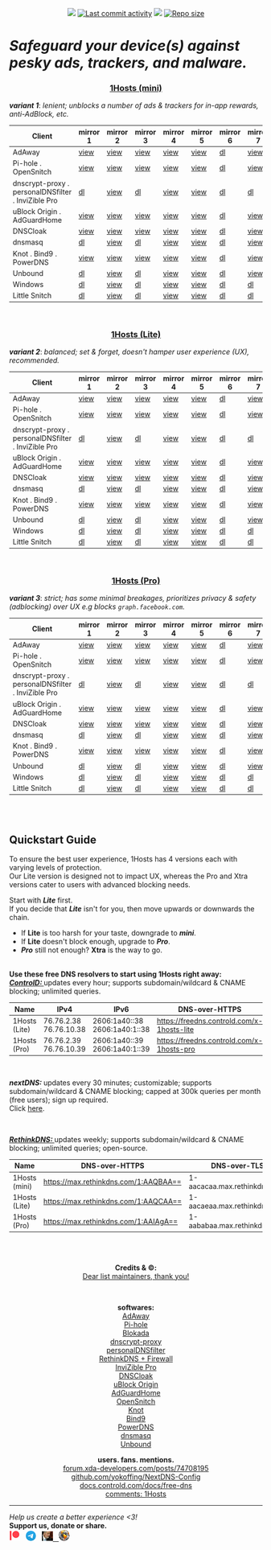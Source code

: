 <p align="center">
    <a href="#"><img src="https://img.shields.io/static/v1?label=Launched:&message=6%20years%20ago&color=yellowgreen&style=plastic%22"></a>
    <a href="#"><img src="https://badgen.net/github/last-commit/badmojr/1Hosts?label=Updated&cache=0&color=purple&icon=github" alt="Last commit activity"></a>
    <a href="#"><img src="https://hits.seeyoufarm.com/api/count/incr/badge.svg?url=https%3A%2F%2Fgithub.com%2Fbadmojr%2F1Hosts_fGHyh&count_bg=%234572CD&title_bg=%23555555&icon=&icon_color=%23E7E7E7&title=views%3A+%28today%2FTotal%29&edge_flat=false"/></a>
    <a href="#"><img src="https://img.shields.io/github/repo-size/badmojr/1Hosts?logo=adblock&style=plastic" alt="Repo size"></a>
</p>

# ***Safeguard your device(s) against pesky ads, trackers, and malware.***<br>


<h3 align="center"><id="mini"><strong><ins>1Hosts (mini)</ins></strong></h3>
    <strong><i>variant 1</i></strong>: <i>lenient; unblocks a number of ads &amp; trackers for in-app rewards, anti-AdBlock, etc.</i>
<table align="center">
<thead>
<tr>
<th>Client</th>
<th>mirror 1</th>
<th>mirror 2</th>
<th>mirror 3</th>
<th>mirror 4</th>
<th>mirror 5</th>
<th>mirror 6</th>
<th>mirror 7</th>
</tr>
</thead>
<tbody>
<tr>
<td>AdAway</td>
<td><a href="https://o0.pages.dev/mini/hosts.txt">view</a></td>
<td><a href="https://badmojr.gitlab.io/1hosts/mini/hosts.txt">view</a></td>
<td><a href="https://badmojr.github.io/1Hosts/mini/hosts.txt">view</a></td>
<td><a href="https://gitlab.com/badmojr/1hosts/-/raw/main/mini/hosts.txt">view</a></td>
<td><a href="https://raw.githubusercontent.com/badmojr/1Hosts/master/mini/hosts.txt">view</a></td>
<td><a href="https://github.com/badmojr/1Hosts/releases/download/latest/1hosts-mini_hosts.txt">dl</a></td>
<td><a href="https://cdn.jsdelivr.net/gh/badmojr/1Hosts@master/mini/hosts.txt">view</a></td>
</tr>
<tr>
<td>Pi-hole . OpenSnitch</td>
<td><a href="https://o0.pages.dev/mini/domains.txt">view</a></td>
<td><a href="https://badmojr.gitlab.io/1hosts/mini/domains.txt">view</a></td>
<td><a href="https://badmojr.github.io/1Hosts/mini/domains.txt">view</a></td>
<td><a href="https://gitlab.com/badmojr/1hosts/-/raw/main/mini/domains.txt">view</a></td>
<td><a href="https://raw.githubusercontent.com/badmojr/1Hosts/master/mini/domains.txt">view</a></td>
<td><a href="https://github.com/badmojr/1Hosts/releases/download/latest/1hosts-mini_domains.txt">dl</a></td>
<td><a href="https://cdn.jsdelivr.net/gh/badmojr/1Hosts@master/mini/domains.txt">view</a></td>
</tr>
<tr>
<td>dnscrypt-proxy . personalDNSfilter . InviZible Pro</td>
<td><a href="https://o0.pages.dev/mini/domains.wildcards">dl</a></td>
<td><a href="https://badmojr.gitlab.io/1hosts/mini/domains.wildcards">view</a></td>
<td><a href="https://badmojr.github.io/1Hosts/mini/domains.wildcards">dl</a></td>
<td><a href="https://gitlab.com/badmojr/1hosts/-/raw/main/mini/domains.wildcards">view</a></td>
<td><a href="https://raw.githubusercontent.com/badmojr/1Hosts/master/mini/domains.wildcards">view</a></td>
<td><a href="https://github.com/badmojr/1Hosts/releases/download/latest/1hosts-mini_domains.wildcards">dl</a></td>
<td><a href="https://cdn.jsdelivr.net/gh/badmojr/1Hosts@master/mini/domains.wildcards">dl</a></td>
</tr>
<tr>
<td>uBlock Origin . AdGuardHome</td>
<td><a href="https://o0.pages.dev/mini/adblock.txt">view</a></td>
<td><a href="https://badmojr.gitlab.io/1hosts/mini/adblock.txt">view</a></td>
<td><a href="https://badmojr.github.io/1Hosts/mini/adblock.txt">view</a></td>
<td><a href="https://gitlab.com/badmojr/1hosts/-/raw/main/mini/adblock.txt">view</a></td>
<td><a href="https://raw.githubusercontent.com/badmojr/1Hosts/master/mini/adblock.txt">view</a></td>
<td><a href="https://github.com/badmojr/1Hosts/releases/download/latest/1hosts-mini_adblock.txt">dl</a></td>
<td><a href="https://cdn.jsdelivr.net/gh/badmojr/1Hosts@master/mini/adblock.txt">view</a></td>
</tr>
<tr>
<td>DNSCloak</td>
<td><a href="https://o0.pages.dev/mini/wildcards.txt">view</a></td>
<td><a href="https://badmojr.gitlab.io/1hosts/mini/wildcards.txt">view</a></td>
<td><a href="https://badmojr.github.io/1Hosts/mini/wildcards.txt">view</a></td>
<td><a href="https://gitlab.com/badmojr/1hosts/-/raw/main/mini/wildcards.txt">view</a></td>
<td><a href="https://raw.githubusercontent.com/badmojr/1Hosts/master/mini/wildcards.txt">view</a></td>
<td><a href="https://github.com/badmojr/1Hosts/releases/download/latest/1hosts-mini_wildcards.txt">dl</a></td>
<td><a href="https://cdn.jsdelivr.net/gh/badmojr/1Hosts@master/mini/wildcards.txt">view</a></td>
</tr>
<tr>
<td>dnsmasq</td>
<td><a href="https://o0.pages.dev/mini/dnsmasq.conf">dl</a></td>
<td><a href="https://badmojr.gitlab.io/1hosts/mini/dnsmasq.conf">view</a></td>
<td><a href="https://badmojr.github.io/1Hosts/mini/dnsmasq.conf">dl</a></td>
<td><a href="https://gitlab.com/badmojr/1hosts/-/raw/main/mini/dnsmasq.conf">view</a></td>
<td><a href="https://raw.githubusercontent.com/badmojr/1Hosts/master/mini/dnsmasq.conf">view</a></td>
<td><a href="https://github.com/badmojr/1Hosts/releases/download/latest/1hosts-mini_dnsmasq.conf">dl</a></td>
<td><a href="https://cdn.jsdelivr.net/gh/badmojr/1Hosts@master/mini/dnsmasq.conf">view</a></td>
</tr>
<tr>
<td>Knot . Bind9 . PowerDNS</td>
<td><a href="https://o0.pages.dev/mini/rpz.txt">view</a></td>
<td><a href="https://badmojr.gitlab.io/1hosts/mini/rpz.txt">view</a></td>
<td><a href="https://badmojr.github.io/1Hosts/mini/rpz.txt">view</a></td>
<td><a href="https://gitlab.com/badmojr/1hosts/-/raw/main/mini/rpz.txt">view</a></td>
<td><a href="https://raw.githubusercontent.com/badmojr/1Hosts/master/mini/rpz.txt">view</a></td>
<td><a href="https://github.com/badmojr/1Hosts/releases/download/latest/1hosts-mini_rpz.txt">dl</a></td>
<td><a href="https://cdn.jsdelivr.net/gh/badmojr/1Hosts@master/mini/rpz.txt">view</a></td>
</tr>
<tr>
<td>Unbound</td>
<td><a href="https://o0.pages.dev/mini/unbound.conf">dl</a></td>
<td><a href="https://badmojr.gitlab.io/1hosts/mini/unbound.conf">view</a></td>
<td><a href="https://badmojr.github.io/1Hosts/mini/unbound.conf">dl</a></td>
<td><a href="https://gitlab.com/badmojr/1hosts/-/raw/main/mini/unbound.conf">view</a></td>
<td><a href="https://raw.githubusercontent.com/badmojr/1Hosts/master/mini/unbound.conf">view</a></td>
<td><a href="https://github.com/badmojr/1Hosts/releases/download/latest/1hosts-mini_unbound.conf">dl</a></td>
<td><a href="https://cdn.jsdelivr.net/gh/badmojr/1Hosts@master/mini/unbound.conf">view</a></td>
</tr>
<tr>
<td>Windows</td>
<td><a href="https://o0.pages.dev/mini/hosts.win">dl</a></td>
<td><a href="https://badmojr.gitlab.io/1hosts/mini/hosts.win">view</a></td>
<td><a href="https://badmojr.github.io/1Hosts/mini/hosts.win">dl</a></td>
<td><a href="https://gitlab.com/badmojr/1hosts/-/raw/main/mini/hosts.win">view</a></td>
<td><a href="https://raw.githubusercontent.com/badmojr/1Hosts/master/mini/hosts.win">view</a></td>
<td><a href="https://github.com/badmojr/1Hosts/releases/download/latest/1hosts-mini_hosts.win">dl</a></td>
<td><a href="https://cdn.jsdelivr.net/gh/badmojr/1Hosts@master/mini/hosts.win">dl</a></td>
</tr>
<tr>
<td>Little Snitch</td>
<td><a href="https://o0.pages.dev/mini/snitch.rules">dl</a></td>
<td><a href="https://badmojr.gitlab.io/1hosts/mini/snitch.rules">view</a></td>
<td><a href="https://badmojr.github.io/1Hosts/mini/snitch.rules">dl</a></td>
<td><a href="https://gitlab.com/badmojr/1hosts/-/raw/main/mini/snitch.rules">view</a></td>
<td><a href="https://raw.githubusercontent.com/badmojr/1Hosts/master/mini/snitch.rules">view</a></td>
<td><a href="https://github.com/badmojr/1Hosts/releases/download/latest/1hosts-mini_snitch.rules">dl</a></td>
<td><a href="https://cdn.jsdelivr.net/gh/badmojr/1Hosts@master/mini/snitch.rules">dl</a></td>
</tr>
</tbody>
</table>
<br>



<h3 align="center"><id="Lite"><strong><ins>1Hosts (Lite)</ins></strong></h3>
    <strong><i>variant 2</i></strong>: <i>balanced; set &amp; forget, doesn&#39;t hamper user experience (UX), recommended.</i>
<table align="center">
<thead>
<tr>
<th>Client</th>
<th>mirror 1</th>
<th>mirror 2</th>
<th>mirror 3</th>
<th>mirror 4</th>
<th>mirror 5</th>
<th>mirror 6</th>
<th>mirror 7</th>
</tr>
</thead>
<tbody>
<tr>
<td>AdAway</td>
<td><a href="https://o0.pages.dev/Lite/hosts.txt">view</a></td>
<td><a href="https://badmojr.gitlab.io/1hosts/Lite/hosts.txt">view</a></td>
<td><a href="https://badmojr.github.io/1Hosts/Lite/hosts.txt">view</a></td>
<td><a href="https://gitlab.com/badmojr/1hosts/-/raw/main/Lite/hosts.txt">view</a></td>
<td><a href="https://raw.githubusercontent.com/badmojr/1Hosts/master/Lite/hosts.txt">view</a></td>
<td><a href="https://github.com/badmojr/1Hosts/releases/download/latest/1hosts-Lite_hosts.txt">dl</a></td>
<td><a href="https://cdn.jsdelivr.net/gh/badmojr/1Hosts@master/Lite/hosts.txt">view</a></td>
</tr>
<tr>
<td>Pi-hole . OpenSnitch</td>
<td><a href="https://o0.pages.dev/Lite/domains.txt">view</a></td>
<td><a href="https://badmojr.gitlab.io/1hosts/Lite/domains.txt">view</a></td>
<td><a href="https://badmojr.github.io/1Hosts/Lite/domains.txt">view</a></td>
<td><a href="https://gitlab.com/badmojr/1hosts/-/raw/main/Lite/domains.txt">view</a></td>
<td><a href="https://raw.githubusercontent.com/badmojr/1Hosts/master/Lite/domains.txt">view</a></td>
<td><a href="https://github.com/badmojr/1Hosts/releases/download/latest/1hosts-Lite_domains.txt">dl</a></td>
<td><a href="https://cdn.jsdelivr.net/gh/badmojr/1Hosts@master/Lite/domains.txt">view</a></td>
</tr>
<tr>
<td>dnscrypt-proxy . personalDNSfilter . InviZible Pro</td>
<td><a href="https://o0.pages.dev/Lite/domains.wildcards">dl</a></td>
<td><a href="https://badmojr.gitlab.io/1hosts/Lite/domains.wildcards">view</a></td>
<td><a href="https://badmojr.github.io/1Hosts/Lite/domains.wildcards">dl</a></td>
<td><a href="https://gitlab.com/badmojr/1hosts/-/raw/main/Lite/domains.wildcards">view</a></td>
<td><a href="https://raw.githubusercontent.com/badmojr/1Hosts/master/Lite/domains.wildcards">view</a></td>
<td><a href="https://github.com/badmojr/1Hosts/releases/download/latest/1hosts-Lite_domains.wildcards">dl</a></td>
<td><a href="https://cdn.jsdelivr.net/gh/badmojr/1Hosts@master/Lite/domains.wildcards">dl</a></td>
</tr>
<tr>
<td>uBlock Origin . AdGuardHome</td>
<td><a href="https://o0.pages.dev/Lite/adblock.txt">view</a></td>
<td><a href="https://badmojr.gitlab.io/1hosts/Lite/adblock.txt">view</a></td>
<td><a href="https://badmojr.github.io/1Hosts/Lite/adblock.txt">view</a></td>
<td><a href="https://gitlab.com/badmojr/1hosts/-/raw/main/Lite/adblock.txt">view</a></td>
<td><a href="https://raw.githubusercontent.com/badmojr/1Hosts/master/Lite/adblock.txt">view</a></td>
<td><a href="https://github.com/badmojr/1Hosts/releases/download/latest/1hosts-Lite_adblock.txt">dl</a></td>
<td><a href="https://cdn.jsdelivr.net/gh/badmojr/1Hosts@master/Lite/adblock.txt">view</a></td>
</tr>
<tr>
<td>DNSCloak</td>
<td><a href="https://o0.pages.dev/Lite/wildcards.txt">view</a></td>
<td><a href="https://badmojr.gitlab.io/1hosts/Lite/wildcards.txt">view</a></td>
<td><a href="https://badmojr.github.io/1Hosts/Lite/wildcards.txt">view</a></td>
<td><a href="https://gitlab.com/badmojr/1hosts/-/raw/main/Lite/wildcards.txt">view</a></td>
<td><a href="https://raw.githubusercontent.com/badmojr/1Hosts/master/Lite/wildcards.txt">view</a></td>
<td><a href="https://github.com/badmojr/1Hosts/releases/download/latest/1hosts-Lite_wildcards.txt">dl</a></td>
<td><a href="https://cdn.jsdelivr.net/gh/badmojr/1Hosts@master/Lite/wildcards.txt">view</a></td>
</tr>
<tr>
<td>dnsmasq</td>
<td><a href="https://o0.pages.dev/Lite/dnsmasq.conf">dl</a></td>
<td><a href="https://badmojr.gitlab.io/1hosts/Lite/dnsmasq.conf">view</a></td>
<td><a href="https://badmojr.github.io/1Hosts/Lite/dnsmasq.conf">dl</a></td>
<td><a href="https://gitlab.com/badmojr/1hosts/-/raw/main/Lite/dnsmasq.conf">view</a></td>
<td><a href="https://raw.githubusercontent.com/badmojr/1Hosts/master/Lite/dnsmasq.conf">view</a></td>
<td><a href="https://github.com/badmojr/1Hosts/releases/download/latest/1hosts-Lite_dnsmasq.conf">dl</a></td>
<td><a href="https://cdn.jsdelivr.net/gh/badmojr/1Hosts@master/Lite/dnsmasq.conf">view</a></td>
</tr>
<tr>
<td>Knot . Bind9 . PowerDNS</td>
<td><a href="https://o0.pages.dev/Lite/rpz.txt">view</a></td>
<td><a href="https://badmojr.gitlab.io/1hosts/Lite/rpz.txt">view</a></td>
<td><a href="https://badmojr.github.io/1Hosts/Lite/rpz.txt">view</a></td>
<td><a href="https://gitlab.com/badmojr/1hosts/-/raw/main/Lite/rpz.txt">view</a></td>
<td><a href="https://raw.githubusercontent.com/badmojr/1Hosts/master/Lite/rpz.txt">view</a></td>
<td><a href="https://github.com/badmojr/1Hosts/releases/download/latest/1hosts-Lite_rpz.txt">dl</a></td>
<td><a href="https://cdn.jsdelivr.net/gh/badmojr/1Hosts@master/Lite/rpz.txt">view</a></td>
</tr>
<tr>
<td>Unbound</td>
<td><a href="https://o0.pages.dev/Lite/unbound.conf">dl</a></td>
<td><a href="https://badmojr.gitlab.io/1hosts/Lite/unbound.conf">view</a></td>
<td><a href="https://badmojr.github.io/1Hosts/Lite/unbound.conf">dl</a></td>
<td><a href="https://gitlab.com/badmojr/1hosts/-/raw/main/Lite/unbound.conf">view</a></td>
<td><a href="https://raw.githubusercontent.com/badmojr/1Hosts/master/Lite/unbound.conf">view</a></td>
<td><a href="https://github.com/badmojr/1Hosts/releases/download/latest/1hosts-Lite_unbound.conf">dl</a></td>
<td><a href="https://cdn.jsdelivr.net/gh/badmojr/1Hosts@master/Lite/unbound.conf">view</a></td>
</tr>
<tr>
<td>Windows</td>
<td><a href="https://o0.pages.dev/Lite/hosts.win">dl</a></td>
<td><a href="https://badmojr.gitlab.io/1hosts/Lite/hosts.win">view</a></td>
<td><a href="https://badmojr.github.io/1Hosts/Lite/hosts.win">dl</a></td>
<td><a href="https://gitlab.com/badmojr/1hosts/-/raw/main/Lite/hosts.win">view</a></td>
<td><a href="https://raw.githubusercontent.com/badmojr/1Hosts/master/Lite/hosts.win">view</a></td>
<td><a href="https://github.com/badmojr/1Hosts/releases/download/latest/1hosts-Lite_hosts.win">dl</a></td>
<td><a href="https://cdn.jsdelivr.net/gh/badmojr/1Hosts@master/Lite/hosts.win">dl</a></td>
</tr>
<tr>
<td>Little Snitch</td>
<td><a href="https://o0.pages.dev/Lite/snitch.rules">dl</a></td>
<td><a href="https://badmojr.gitlab.io/1hosts/Lite/snitch.rules">view</a></td>
<td><a href="https://badmojr.github.io/1Hosts/Lite/snitch.rules">dl</a></td>
<td><a href="https://gitlab.com/badmojr/1hosts/-/raw/main/Lite/snitch.rules">view</a></td>
<td><a href="https://raw.githubusercontent.com/badmojr/1Hosts/master/Lite/snitch.rules">view</a></td>
<td><a href="https://github.com/badmojr/1Hosts/releases/download/latest/1hosts-Lite_snitch.rules">dl</a></td>
<td><a href="https://cdn.jsdelivr.net/gh/badmojr/1Hosts@master/Lite/snitch.rules">dl</a></td>
</tr>
</tbody>
</table>
<br>



<h3 align="center"><id="Pro"><strong><ins>1Hosts (Pro)</ins></strong></h3>
    <strong><i>variant 3</i></strong>:  <i>strict; has some minimal breakages, prioritizes privacy &amp; safety (adblocking) over UX e.g blocks <code>graph.facebook.com</code>.</i>
<table align="center">
<thead>
<tr>
<th>Client</th>
<th>mirror 1</th>
<th>mirror 2</th>
<th>mirror 3</th>
<th>mirror 4</th>
<th>mirror 5</th>
<th>mirror 6</th>
<th>mirror 7</th>
</tr>
</thead>
<tbody>
<tr>
<td>AdAway</td>
<td><a href="https://o0.pages.dev/Pro/hosts.txt">view</a></td>
<td><a href="https://badmojr.gitlab.io/1hosts/Pro/hosts.txt">view</a></td>
<td><a href="https://badmojr.github.io/1Hosts/Pro/hosts.txt">view</a></td>
<td><a href="https://gitlab.com/badmojr/1hosts/-/raw/main/Pro/hosts.txt">view</a></td>
<td><a href="https://raw.githubusercontent.com/badmojr/1Hosts/master/Pro/hosts.txt">view</a></td>
<td><a href="https://github.com/badmojr/1Hosts/releases/download/latest/1hosts-Pro_hosts.txt">dl</a></td>
<td><a href="https://cdn.jsdelivr.net/gh/badmojr/1Hosts@master/Pro/hosts.txt">view</a></td>
</tr>
<tr>
<td>Pi-hole . OpenSnitch</td>
<td><a href="https://o0.pages.dev/Pro/domains.txt">view</a></td>
<td><a href="https://badmojr.gitlab.io/1hosts/Pro/domains.txt">view</a></td>
<td><a href="https://badmojr.github.io/1Hosts/Pro/domains.txt">view</a></td>
<td><a href="https://gitlab.com/badmojr/1hosts/-/raw/main/Pro/domains.txt">view</a></td>
<td><a href="https://raw.githubusercontent.com/badmojr/1Hosts/master/Pro/domains.txt">view</a></td>
<td><a href="https://github.com/badmojr/1Hosts/releases/download/latest/1hosts-Pro_domains.txt">dl</a></td>
<td><a href="https://cdn.jsdelivr.net/gh/badmojr/1Hosts@master/Pro/domains.txt">view</a></td>
</tr>
<tr>
<td>dnscrypt-proxy . personalDNSfilter . InviZible Pro</td>
<td><a href="https://o0.pages.dev/Pro/domains.wildcards">dl</a></td>
<td><a href="https://badmojr.gitlab.io/1hosts/Pro/domains.wildcards">view</a></td>
<td><a href="https://badmojr.github.io/1Hosts/Pro/domains.wildcards">dl</a></td>
<td><a href="https://gitlab.com/badmojr/1hosts/-/raw/main/Pro/domains.wildcards">view</a></td>
<td><a href="https://raw.githubusercontent.com/badmojr/1Hosts/master/Pro/domains.wildcards">view</a></td>
<td><a href="https://github.com/badmojr/1Hosts/releases/download/latest/1hosts-Pro_domains.wildcards">dl</a></td>
<td><a href="https://cdn.jsdelivr.net/gh/badmojr/1Hosts@master/Pro/domains.wildcards">dl</a></td>
</tr>
<tr>
<td>uBlock Origin . AdGuardHome</td>
<td><a href="https://o0.pages.dev/Pro/adblock.txt">view</a></td>
<td><a href="https://badmojr.gitlab.io/1hosts/Pro/adblock.txt">view</a></td>
<td><a href="https://badmojr.github.io/1Hosts/Pro/adblock.txt">view</a></td>
<td><a href="https://gitlab.com/badmojr/1hosts/-/raw/main/Pro/adblock.txt">view</a></td>
<td><a href="https://raw.githubusercontent.com/badmojr/1Hosts/master/Pro/adblock.txt">view</a></td>
<td><a href="https://github.com/badmojr/1Hosts/releases/download/latest/1hosts-Pro_adblock.txt">dl</a></td>
<td><a href="https://cdn.jsdelivr.net/gh/badmojr/1Hosts@master/Pro/adblock.txt">view</a></td>
</tr>
<tr>
<td>DNSCloak</td>
<td><a href="https://o0.pages.dev/Pro/wildcards.txt">view</a></td>
<td><a href="https://badmojr.gitlab.io/1hosts/Pro/wildcards.txt">view</a></td>
<td><a href="https://badmojr.github.io/1Hosts/Pro/wildcards.txt">view</a></td>
<td><a href="https://gitlab.com/badmojr/1hosts/-/raw/main/Pro/wildcards.txt">view</a></td>
<td><a href="https://raw.githubusercontent.com/badmojr/1Hosts/master/Pro/wildcards.txt">view</a></td>
<td><a href="https://github.com/badmojr/1Hosts/releases/download/latest/1hosts-Pro_wildcards.txt">dl</a></td>
<td><a href="https://cdn.jsdelivr.net/gh/badmojr/1Hosts@master/Pro/wildcards.txt">view</a></td>
</tr>
<tr>
<td>dnsmasq</td>
<td><a href="https://o0.pages.dev/Pro/dnsmasq.conf">dl</a></td>
<td><a href="https://badmojr.gitlab.io/1hosts/Pro/dnsmasq.conf">view</a></td>
<td><a href="https://badmojr.github.io/1Hosts/Pro/dnsmasq.conf">dl</a></td>
<td><a href="https://gitlab.com/badmojr/1hosts/-/raw/main/Pro/dnsmasq.conf">view</a></td>
<td><a href="https://raw.githubusercontent.com/badmojr/1Hosts/master/Pro/dnsmasq.conf">view</a></td>
<td><a href="https://github.com/badmojr/1Hosts/releases/download/latest/1hosts-Pro_dnsmasq.conf">dl</a></td>
<td><a href="https://cdn.jsdelivr.net/gh/badmojr/1Hosts@master/Pro/dnsmasq.conf">view</a></td>
</tr>
<tr>
<td>Knot . Bind9 . PowerDNS</td>
<td><a href="https://o0.pages.dev/Pro/rpz.txt">view</a></td>
<td><a href="https://badmojr.gitlab.io/1hosts/Pro/rpz.txt">view</a></td>
<td><a href="https://badmojr.github.io/1Hosts/Pro/rpz.txt">view</a></td>
<td><a href="https://gitlab.com/badmojr/1hosts/-/raw/main/Pro/rpz.txt">view</a></td>
<td><a href="https://raw.githubusercontent.com/badmojr/1Hosts/master/Pro/rpz.txt">view</a></td>
<td><a href="https://github.com/badmojr/1Hosts/releases/download/latest/1hosts-Pro_rpz.txt">dl</a></td>
<td><a href="https://cdn.jsdelivr.net/gh/badmojr/1Hosts@master/Pro/rpz.txt">view</a></td>
</tr>
<tr>
<td>Unbound</td>
<td><a href="https://o0.pages.dev/Pro/unbound.conf">dl</a></td>
<td><a href="https://badmojr.gitlab.io/1hosts/Pro/unbound.conf">view</a></td>
<td><a href="https://badmojr.github.io/1Hosts/Pro/unbound.conf">dl</a></td>
<td><a href="https://gitlab.com/badmojr/1hosts/-/raw/main/Pro/unbound.conf">view</a></td>
<td><a href="https://raw.githubusercontent.com/badmojr/1Hosts/master/Pro/unbound.conf">view</a></td>
<td><a href="https://github.com/badmojr/1Hosts/releases/download/latest/1hosts-Pro_unbound.conf">dl</a></td>
<td><a href="https://cdn.jsdelivr.net/gh/badmojr/1Hosts@master/Pro/unbound.conf">view</a></td>
</tr>
<tr>
<td>Windows</td>
<td><a href="https://o0.pages.dev/Pro/hosts.win">dl</a></td>
<td><a href="https://badmojr.gitlab.io/1hosts/Pro/hosts.win">view</a></td>
<td><a href="https://badmojr.github.io/1Hosts/Pro/hosts.win">dl</a></td>
<td><a href="https://gitlab.com/badmojr/1hosts/-/raw/main/Pro/hosts.win">view</a></td>
<td><a href="https://raw.githubusercontent.com/badmojr/1Hosts/master/Pro/hosts.win">view</a></td>
<td><a href="https://github.com/badmojr/1Hosts/releases/download/latest/1hosts-Pro_hosts.win">dl</a></td>
<td><a href="https://cdn.jsdelivr.net/gh/badmojr/1Hosts@master/Pro/hosts.win">dl</a></td>
</tr>
<tr>
<td>Little Snitch</td>
<td><a href="https://o0.pages.dev/Pro/snitch.rules">dl</a></td>
<td><a href="https://badmojr.gitlab.io/1hosts/Pro/snitch.rules">view</a></td>
<td><a href="https://badmojr.github.io/1Hosts/Pro/snitch.rules">dl</a></td>
<td><a href="https://gitlab.com/badmojr/1hosts/-/raw/main/Pro/snitch.rules">view</a></td>
<td><a href="https://raw.githubusercontent.com/badmojr/1Hosts/master/Pro/snitch.rules">view</a></td>
<td><a href="https://github.com/badmojr/1Hosts/releases/download/latest/1hosts-Pro_snitch.rules">dl</a></td>
<td><a href="https://cdn.jsdelivr.net/gh/badmojr/1Hosts@master/Pro/snitch.rules">dl</a></td>
</tr>
</tbody>
</table>
<br>
<br>

**Quickstart Guide**<br>
----------------

<p>
   To ensure the best user experience, 1Hosts has 4 versions each with varying levels of protection.<br>
   Our Lite version is designed not to impact UX, whereas the Pro and Xtra versions cater to users with advanced blocking needs.
</p>

Start with ***Lite*** first.<br>
If you decide that ***Lite*** isn't for you, then move upwards or downwards the chain.<br>

- If **Lite** is too harsh for your taste, downgrade to ***mini***.<br>
- If **Lite** doesn't block enough, upgrade to ***Pro***.<br>
- ***Pro*** still not enough? **Xtra** is the way to go.<br><br>
 
 
**Use these free DNS resolvers to start using 1Hosts right away:**<br>
<a href="https://controld.com/"><strong><em>ControlD: </em></strong></a>
updates every hour; supports subdomain/wildcard & CNAME blocking; unlimited queries.<br>
<table>
<thead>
<tr>
<th>Name</th>
<th>IPv4</th>
<th>IPv6</th>
<th>DNS-over-HTTPS</th>
<th>DNS-over-TLS</th>
</tr>
</thead>
<tbody>
<tr>
<td>1Hosts (Lite)</td>
<td>76.76.2.38 76.76.10.38</td>
<td>2606:1a40::38 2606:1a40:1::38</td>
<td><a href="https://freedns.controld.com/x-1hosts-lite">https://freedns.controld.com/x-1hosts-lite</a></td>
<td>x-1hosts-lite.freedns.controld.com</td>
</tr>
<tr>
<td>1Hosts (Pro)</td>
<td>76.76.2.39 76.76.10.39</td>
<td>2606:1a40::39 2606:1a40:1::39</td>
<td><a href="https://freedns.controld.com/x-1hosts-pro">https://freedns.controld.com/x-1hosts-pro</a></td>
<td>x-1hosts-pro.freedns.controld.com</td>
</tr>
</tbody>
</table>
<br>

<strong><em>nextDNS: </em></strong>
updates every 30 minutes; customizable; supports subdomain/wildcard & CNAME blocking; capped at 300k queries per month (free users); sign up required.<br>
Click <a href="https://nextdns.io/?from=jdduxcbq">here</a>.

<br>

<a href="https://rethinkdns.com"><strong><em>RethinkDNS: </em></strong></a>
updates weekly; supports subdomain/wildcard & CNAME blocking; unlimited queries; open-source.<br>
<table>
<thead>
<tr>
<th>Name</th>
<th>DNS-over-HTTPS</th>
<th>DNS-over-TLS</th>
</tr>
</thead>
<tbody>
<tr>
<td>1Hosts (mini)</td>
<td><a href="https://max.rethinkdns.com/1:AAQBAA==">https://max.rethinkdns.com/1:AAQBAA==</a></td>
<td>1-aacacaa.max.rethinkdns.com</td>
</tr>
<tr>
<td>1Hosts (Lite)</td>
<td><a href="https://max.rethinkdns.com/1:AAQCAA==">https://max.rethinkdns.com/1:AAQCAA==</a></td>
<td>1-aacaeaa.max.rethinkdns.com</td>
</tr>
<tr>
<td>1Hosts (Pro)</td>
<td><a href="https://max.rethinkdns.com/1:AAIAgA==">https://max.rethinkdns.com/1:AAIAgA==</a></td>
<td>1-aababaa.max.rethinkdns.com</td>
</tr>
</tbody>
</table>

<br>
<br>
<p align="center"><strong>Credits & ©:</strong> <br>
  <a href="./-data/lists/assets.txt">Dear list maintainers, thank you!</a> <br></p><br>
  
<p align="center"><strong>softwares:</strong> <br>
<a href="https://adaway.org/">AdAway</a> <br>
<a href="https://pi-hole.net/">Pi-hole</a> <br>
<a href="https://blokada.org/">Blokada</a> <br>
<a href="https://www.dnscrypt.org/">dnscrypt-proxy</a> <br>
<a href="https://www.zenz-solutions.de/personaldnsfilter-wp/">personalDNSfilter</a> <br>
<a href="https://rethinkfirewall.com/">RethinkDNS + Firewall</a> <br>
<a href="https://invizible.net/en/">InviZible Pro</a> <br>
<a href="https://apps.apple.com/us/app/dnscloak-secure-dns-client/id1452162351">DNSCloak</a> <br>
<a href="https://github.com/gorhill/uBlock#installation">uBlock Origin</a> <br>
<a href="https://adguard.com/en/adguard-home/overview.html?aid=31921">AdGuardHome</a> <br>
<a href="https://github.com/evilsocket/opensnitch/wiki">OpenSnitch</a> <br>
<a href="https://knot-resolver.cz/">Knot</a> <br>
<a href="https://www.isc.org/bind/">Bind9</a> <br>
<a href="https://www.powerdns.com/recursor.html">PowerDNS</a> <br>
<a href="http://www.thekelleys.org.uk/dnsmasq/doc.html">dnsmasq</a> <br>
<a href="https://nlnetlabs.nl/projects/unbound/about/">Unbound</a> <br>
</p>

<p align="center"><strong>users. fans. mentions.</strong> <br>
<a href="https://forum.xda-developers.com/posts/74708195">forum.xda-developers.com/posts/74708195</a> <br>
<a href="https://github.com/yokoffing/NextDNS-Config">github.com/yokoffing/NextDNS-Config</a> <br>
<a href="https://docs.controld.com/docs/free-dns">docs.controld.com/docs/free-dns</a> <br>
<a href="https://socialgrep.com/search?query=1hosts">comments: 1Hosts</a> <br>
</p>

----------------
_Help us create a better experience <3!_  
**Support us, donate or share.**
<br>
<a href="https://www.patreon.com/join/badmojr/"><img src="./-data/static/img/patron.png" title="Become a patron"></a>
&nbsp;
<a href="https://t.me/one_hosts"><img src="./-data/static/img/tg.png" title="Join us on Telegram"></a>
&nbsp;
<a href="https://youtube.com/@MarvelousQuran"><img src="./-data/static/img/mq.jpg" title="Watch MarvelousQuran's amazing videos">
&nbsp;
<a href="https://jointherealworld.com/a/7hdnzhr7tm"><img src="./-data/static/img/trw.png" title="Explore proven ways to make money online">
